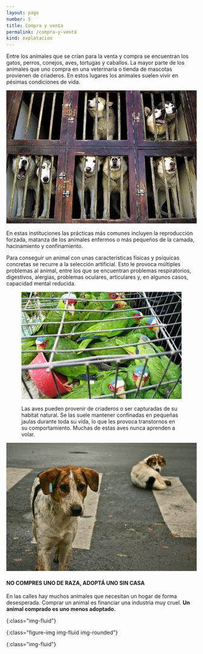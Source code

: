 ```yaml
---
layout: page
number: 5
title: Compra y venta
permalink: /compra-y-venta
kind: explotacion
---
```


<div class="row">
<div class="col-md-6" markdown="1">

Entre los animales que se crían para la venta y compra se encuentran los gatos, perros, conejos, aves, tortugas y caballos. La mayor parte de los animales que uno compra en una veterinaria o tienda de mascotas provienen de criaderos. En estos lugares los animales suelen vivir en pésimas condiciones de vida.

![dogs]

En estas instituciones las prácticas más comunes incluyen la reproducción forzada, matanza de los animales enfermos o más pequeños de la camada, hacinamiento y confinamiento.
 
Para conseguir un animal con unas características físicas y psíquicas concretas se recurre a la selección artificial. Esto le provoca múltiples problemas al animal, entre los que se encuentran problemas respiratorios, digestivos, alergias, problemas oculares, articulares y, en algunos casos, capacidad mental reducida.

</div>

<div class="col-md-6" markdown="1">

<figure class="figure" markdown="1">

  ![aves]

  <figcaption class="figure-caption">Las aves pueden provenir de criaderos o ser capturadas de su habitat natural. Se las suele mantener confinadas en pequeñas jaulas durante toda su vida, lo que les provoca transtornos en su comportamiento. Muchas de estas aves nunca aprenden a volar.</figcaption>

</figure>

![adopta]

#### NO COMPRES UNO DE RAZA, ADOPTÁ UNO SIN CASA

En las calles hay muchos animales que necesitan un hogar de forma desesperada. Comprar un animal es financiar una industria muy cruel. **Un animal comprado es uno menos adoptado.**

</div>
</div>



[dogs]: images/05-dogs.jpeg
{:class="img-fluid"}

[aves]: images/05-loros.jpeg
{:class="figure-img img-fluid img-rounded"}

[adopta]: images/05-adopta.jpeg
{:class="img-fluid"}